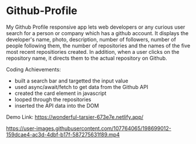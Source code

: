 # Github-Profile

My Github Profile responsive app lets web developers or any curious user search for a person or company which has a github account. 
It displays the developer's name, photo, description, number of followers, number of people following them, the number of repositories and 
the names of the five most recent repositiories created. In addition, when a user clicks on the repository name, it directs them to the actual repository on Github.

Coding Achievements:

- built a search bar and targetted the input value
- used async/await/fetch to get data from the Github API
- created the card element in javascript
- looped through the repositories
- inserted the API data into the DOM


Demo Link: https://wonderful-tarsier-673e7e.netlify.app/




https://user-images.githubusercontent.com/107764065/198699012-159dcae4-ac3d-4dbf-b17f-587275631f89.mp4

